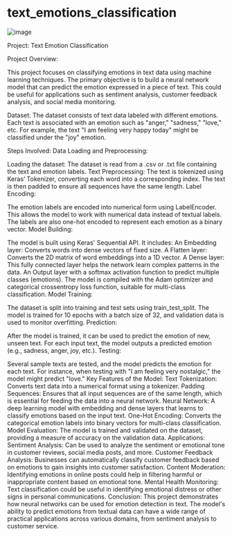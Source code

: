 # text_emotions_classification

![image](https://github.com/user-attachments/assets/eb5b7696-0485-41a2-b526-6bb495c03dee)


Project: Text Emotion Classification

Project Overview:

This project focuses on classifying emotions in text data using machine learning techniques. The primary objective is to build a neural network model that can predict the emotion expressed in a piece of text. This could be useful for applications such as sentiment analysis, customer feedback analysis, and social media monitoring.

Dataset:
The dataset consists of text data labeled with different emotions. Each text is associated with an emotion such as "anger," "sadness," "love," etc. For example, the text "I am feeling very happy today" might be classified under the "joy" emotion.

Steps Involved:
Data Loading and Preprocessing:

Loading the dataset: The dataset is read from a .csv or .txt file containing the text and emotion labels.
Text Preprocessing: The text is tokenized using Keras’ Tokenizer, converting each word into a corresponding index. The text is then padded to ensure all sequences have the same length.
Label Encoding:

The emotion labels are encoded into numerical form using LabelEncoder. This allows the model to work with numerical data instead of textual labels.
The labels are also one-hot encoded to represent each emotion as a binary vector.
Model Building:

The model is built using Keras' Sequential API. It includes:
An Embedding layer: Converts words into dense vectors of fixed size.
A Flatten layer: Converts the 2D matrix of word embeddings into a 1D vector.
A Dense layer: This fully connected layer helps the network learn complex patterns in the data.
An Output layer with a softmax activation function to predict multiple classes (emotions).
The model is compiled with the Adam optimizer and categorical crossentropy loss function, suitable for multi-class classification.
Model Training:

The dataset is split into training and test sets using train_test_split.
The model is trained for 10 epochs with a batch size of 32, and validation data is used to monitor overfitting.
Prediction:

After the model is trained, it can be used to predict the emotion of new, unseen text.
For each input text, the model outputs a predicted emotion (e.g., sadness, anger, joy, etc.).
Testing:

Several sample texts are tested, and the model predicts the emotion for each text. For instance, when testing with "I am feeling very nostalgic," the model might predict "love."
Key Features of the Model:
Text Tokenization: Converts text data into a numerical format using a tokenizer.
Padding Sequences: Ensures that all input sequences are of the same length, which is essential for feeding the data into a neural network.
Neural Network: A deep learning model with embedding and dense layers that learns to classify emotions based on the input text.
One-Hot Encoding: Converts the categorical emotion labels into binary vectors for multi-class classification.
Model Evaluation: The model is trained and validated on the dataset, providing a measure of accuracy on the validation data.
Applications:
Sentiment Analysis: Can be used to analyze the sentiment or emotional tone in customer reviews, social media posts, and more.
Customer Feedback Analysis: Businesses can automatically classify customer feedback based on emotions to gain insights into customer satisfaction.
Content Moderation: Identifying emotions in online posts could help in filtering harmful or inappropriate content based on emotional tone.
Mental Health Monitoring: Text classification could be useful in identifying emotional distress or other signs in personal communications.
Conclusion:
This project demonstrates how neural networks can be used for emotion detection in text. The model's ability to predict emotions from textual data can have a wide range of practical applications across various domains, from sentiment analysis to customer service.
